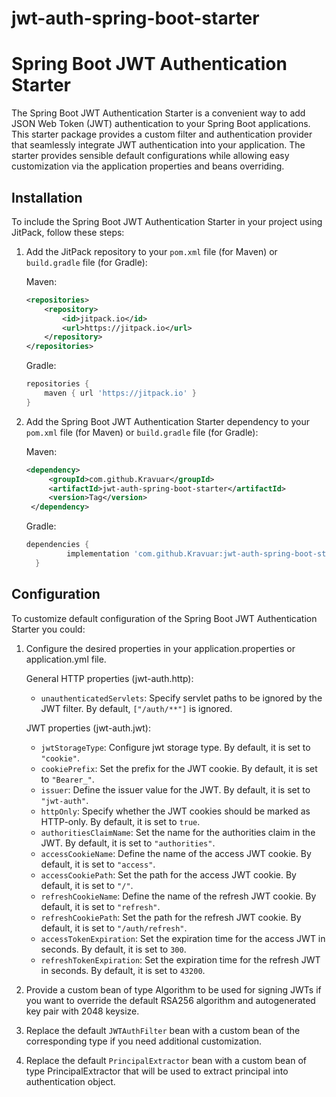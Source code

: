 # jwt-auth-spring-boot-starter

# Spring Boot JWT Authentication Starter

The Spring Boot JWT Authentication Starter is a convenient way to add JSON Web Token (JWT) authentication to your Spring Boot applications. This starter package provides a custom filter and authentication provider that seamlessly integrate JWT authentication into your application. The starter provides sensible default configurations while allowing easy customization via the application properties and beans overriding.

## Installation

To include the Spring Boot JWT Authentication Starter in your project using JitPack, follow these steps:

1. Add the JitPack repository to your `pom.xml` file (for Maven) or `build.gradle` file (for Gradle):

   Maven:

   ```xml
   <repositories>
       <repository>
           <id>jitpack.io</id>
           <url>https://jitpack.io</url>
       </repository>
   </repositories>
   ```

   Gradle:

   ```groovy
   repositories {
       maven { url 'https://jitpack.io' }
   }
   ```

2. Add the Spring Boot JWT Authentication Starter dependency to your `pom.xml` file (for Maven) or `build.gradle` file (for Gradle):

   Maven:

   ```xml
   <dependency>
	    <groupId>com.github.Kravuar</groupId>
	    <artifactId>jwt-auth-spring-boot-starter</artifactId>
	    <version>Tag</version>
	</dependency>
   ```

   Gradle:

   ```groovy
   dependencies {
	        implementation 'com.github.Kravuar:jwt-auth-spring-boot-starter:Tag'
	 }
   ```

## Configuration

To customize default configuration of the Spring Boot JWT Authentication Starter you could:
   
1. Configure the desired properties in your application.properties or application.yml file.

   General HTTP properties (jwt-auth.http):

   - `unauthenticatedServlets`: Specify servlet paths to be ignored by the JWT filter. By default, `["/auth/**"]` is ignored.

   JWT properties (jwt-auth.jwt):

   - `jwtStorageType`: Configure jwt storage type. By default, it is set to `"cookie"`.
   - `cookiePrefix`: Set the prefix for the JWT cookie. By default, it is set to `"Bearer_"`.
   - `issuer`: Define the issuer value for the JWT. By default, it is set to `"jwt-auth"`.
   - `httpOnly`: Specify whether the JWT cookies should be marked as HTTP-only. By default, it is set to `true`.
   - `authoritiesClaimName`: Set the name for the authorities claim in the JWT. By default, it is set to `"authorities"`.
   - `accessCookieName`: Define the name of the access JWT cookie. By default, it is set to `"access"`.
   - `accessCookiePath`: Set the path for the access JWT cookie. By default, it is set to `"/"`.
   - `refreshCookieName`: Define the name of the refresh JWT cookie. By default, it is set to `"refresh"`.
   - `refreshCookiePath`: Set the path for the refresh JWT cookie. By default, it is set to `"/auth/refresh"`.
   - `accessTokenExpiration`: Set the expiration time for the access JWT in seconds. By default, it is set to `300`.
   - `refreshTokenExpiration`: Set the expiration time for the refresh JWT in seconds. By default, it is set to `43200`.

2. Provide a custom bean of type Algorithm to be used for signing JWTs if you want to override the default RSA256 algorithm and autogenerated key pair with 2048 keysize.

3. Replace the default `JWTAuthFilter` bean with a custom bean of the corresponding type if you need additional customization.

4. Replace the default `PrincipalExtractor` bean with a custom bean of type PrincipalExtractor that will be used to extract principal into authentication object.
